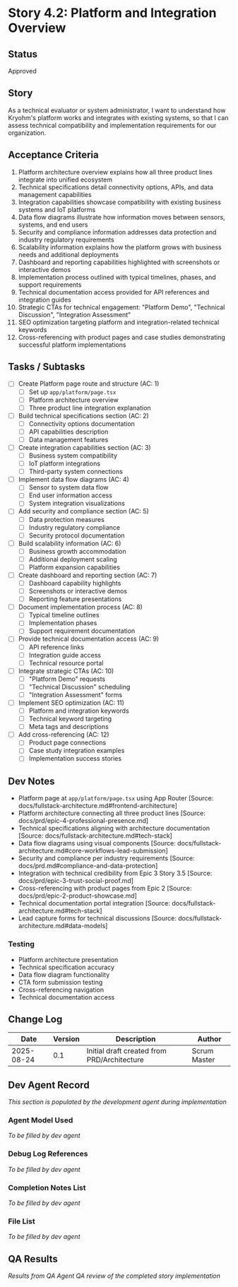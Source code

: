 # Story 4.2: Platform and Integration Overview

## Status
Approved

## Story
As a technical evaluator or system administrator,
I want to understand how Kryohm's platform works and integrates with existing systems,
so that I can assess technical compatibility and implementation requirements for our organization.

## Acceptance Criteria
1. Platform architecture overview explains how all three product lines integrate into unified ecosystem
2. Technical specifications detail connectivity options, APIs, and data management capabilities
3. Integration capabilities showcase compatibility with existing business systems and IoT platforms
4. Data flow diagrams illustrate how information moves between sensors, systems, and end users
5. Security and compliance information addresses data protection and industry regulatory requirements
6. Scalability information explains how the platform grows with business needs and additional deployments
7. Dashboard and reporting capabilities highlighted with screenshots or interactive demos
8. Implementation process outlined with typical timelines, phases, and support requirements
9. Technical documentation access provided for API references and integration guides
10. Strategic CTAs for technical engagement: "Platform Demo", "Technical Discussion", "Integration Assessment"
11. SEO optimization targeting platform and integration-related technical keywords
12. Cross-referencing with product pages and case studies demonstrating successful platform implementations

## Tasks / Subtasks
- [ ] Create Platform page route and structure (AC: 1)
  - [ ] Set up `app/platform/page.tsx`
  - [ ] Platform architecture overview
  - [ ] Three product line integration explanation
- [ ] Build technical specifications section (AC: 2)
  - [ ] Connectivity options documentation
  - [ ] API capabilities description
  - [ ] Data management features
- [ ] Create integration capabilities section (AC: 3)
  - [ ] Business system compatibility
  - [ ] IoT platform integrations
  - [ ] Third-party system connections
- [ ] Implement data flow diagrams (AC: 4)
  - [ ] Sensor to system data flow
  - [ ] End user information access
  - [ ] System integration visualizations
- [ ] Add security and compliance section (AC: 5)
  - [ ] Data protection measures
  - [ ] Industry regulatory compliance
  - [ ] Security protocol documentation
- [ ] Build scalability information (AC: 6)
  - [ ] Business growth accommodation
  - [ ] Additional deployment scaling
  - [ ] Platform expansion capabilities
- [ ] Create dashboard and reporting section (AC: 7)
  - [ ] Dashboard capability highlights
  - [ ] Screenshots or interactive demos
  - [ ] Reporting feature presentations
- [ ] Document implementation process (AC: 8)
  - [ ] Typical timeline outlines
  - [ ] Implementation phases
  - [ ] Support requirement documentation
- [ ] Provide technical documentation access (AC: 9)
  - [ ] API reference links
  - [ ] Integration guide access
  - [ ] Technical resource portal
- [ ] Integrate strategic CTAs (AC: 10)
  - [ ] "Platform Demo" requests
  - [ ] "Technical Discussion" scheduling
  - [ ] "Integration Assessment" forms
- [ ] Implement SEO optimization (AC: 11)
  - [ ] Platform and integration keywords
  - [ ] Technical keyword targeting
  - [ ] Meta tags and descriptions
- [ ] Add cross-referencing (AC: 12)
  - [ ] Product page connections
  - [ ] Case study integration examples
  - [ ] Implementation success stories

## Dev Notes
- Platform page at `app/platform/page.tsx` using App Router [Source: docs/fullstack-architecture.md#frontend-architecture]
- Platform architecture connecting all three product lines [Source: docs/prd/epic-4-professional-presence.md]
- Technical specifications aligning with architecture documentation [Source: docs/fullstack-architecture.md#tech-stack]
- Data flow diagrams using visual components [Source: docs/fullstack-architecture.md#core-workflows-lead-submission]
- Security and compliance per industry requirements [Source: docs/prd.md#compliance-and-data-protection]
- Integration with technical credibility from Epic 3 Story 3.5 [Source: docs/prd/epic-3-trust-social-proof.md]
- Cross-referencing with product pages from Epic 2 [Source: docs/prd/epic-2-product-showcase.md]
- Technical documentation portal integration [Source: docs/fullstack-architecture.md#tech-stack]
- Lead capture forms for technical discussions [Source: docs/fullstack-architecture.md#data-models]

### Testing
- Platform architecture presentation
- Technical specification accuracy
- Data flow diagram functionality
- CTA form submission testing
- Cross-referencing navigation
- Technical documentation access

## Change Log
| Date | Version | Description | Author |
|------|---------|-------------|--------|
| 2025-08-24 | 0.1 | Initial draft created from PRD/Architecture | Scrum Master |

## Dev Agent Record
*This section is populated by the development agent during implementation*

### Agent Model Used
*To be filled by dev agent*

### Debug Log References
*To be filled by dev agent*

### Completion Notes List
*To be filled by dev agent*

### File List
*To be filled by dev agent*

## QA Results
*Results from QA Agent QA review of the completed story implementation*
